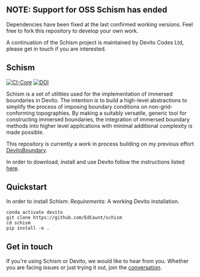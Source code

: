 ## NOTE: Support for OSS Schism has ended
Dependencies have been fixed at the last confirmed working versions. Feel free to fork this repository to develop your own work.

A continuation of the Schism project is maintained by Devito Codes Ltd, please get in touch if you are interested.

## Schism

[![CI-Core](https://github.com/EdCaunt/schism/actions/workflows/pytest_core.yml/badge.svg)](https://github.com/EdCaunt/schism/actions/workflows/pytest_core.yml)
[![DOI](https://zenodo.org/badge/488560442.svg)](https://zenodo.org/badge/latestdoi/488560442)

Schism is a set of utilities used for the implementation of
immersed boundaries in Devito. The intention is to build a high-level
abstractions to simplify the process of imposing boundary conditions
on non-grid-conforming topographies. By making a suitably versatile,
generic tool for constructing immersed boundaries, the integration of
immersed boundary methods into higher level applications with minimal
additional complexity is made possible.

This repository is currently a work in process building on my previous effort
[DevitoBoundary](https://github.com/devitocodes/devitoboundary).

In order to download, install and use Devito follow the instructions
listed [here](https://github.com/devitocodes/devito).


## Quickstart
In order to install Schism:
*Requirements:* A working Devito installation.

```
conda activate devito
git clone https://github.com/EdCaunt/schism
cd schism
pip install -e .
```

## Get in touch

If you're using Schism or Devito, we would like to hear from
you. Whether you are facing issues or just trying it out, join the
[conversation](devitocodes.slack.com/).

